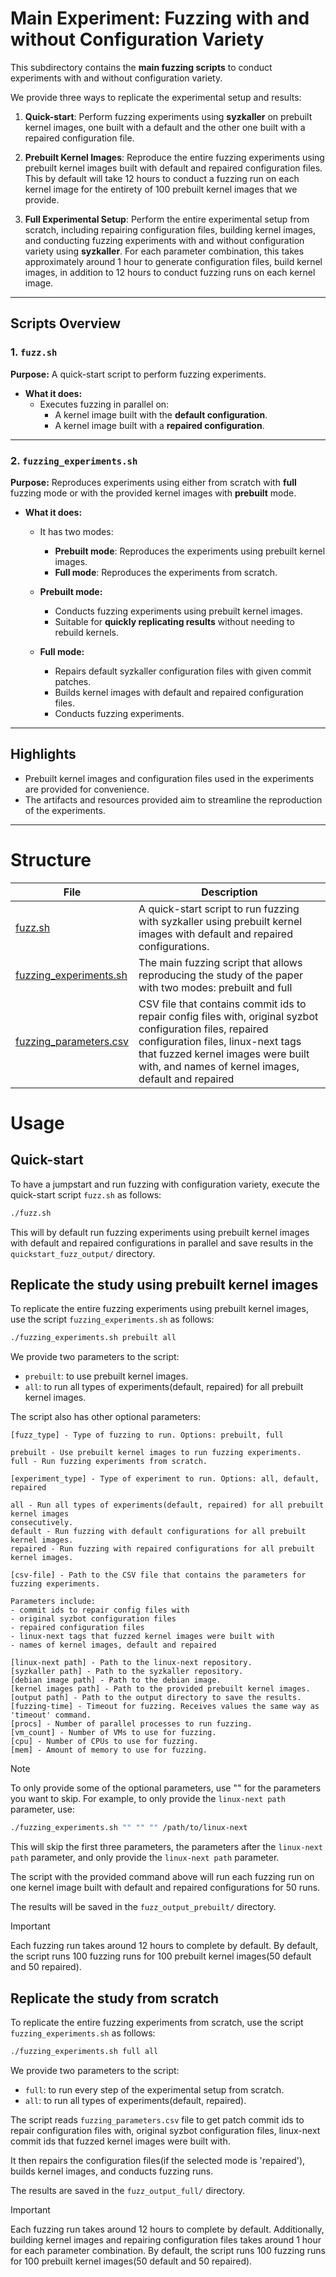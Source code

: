 # Main Experiment: Fuzzing with and without Configuration Variety

This subdirectory contains the **main fuzzing scripts** to conduct experiments with and without configuration variety.

We provide three ways to replicate the experimental setup and results:

1. **Quick-start**: Perform fuzzing experiments using **syzkaller**
on prebuilt kernel images, one built with a default and the other one built with
a repaired configuration file.

2. **Prebuilt Kernel Images**: Reproduce the entire fuzzing experiments using
prebuilt kernel images built with default and repaired configuration files.
This by default will take 12 hours to conduct a fuzzing run on each kernel image
for the entirety of 100 prebuilt kernel images that we provide.

3. **Full Experimental Setup**: Perform the entire experimental setup from scratch,
including repairing configuration files, building kernel images, and conducting
fuzzing experiments with and without configuration variety using **syzkaller**.
For each parameter combination, this takes approximately around 1 hour to generate
configuration files, build kernel images, in addition to 12 hours to conduct
fuzzing runs on each kernel image.

---

## Scripts Overview

### 1. `fuzz.sh`
**Purpose:** A quick-start script to perform fuzzing experiments.

- **What it does:**
  - Executes fuzzing in parallel on:
    - A kernel image built with the **default configuration**.
    - A kernel image built with a **repaired configuration**.

---

### 2. `fuzzing_experiments.sh`
**Purpose:** Reproduces experiments using either from scratch with **full**
fuzzing mode or with the provided kernel images with **prebuilt** mode.

- **What it does:**
  - It has two modes:
    - **Prebuilt mode**: Reproduces the experiments using prebuilt kernel images.
    - **Full mode**: Reproduces the experiments from scratch.

  - **Prebuilt mode:**
    - Conducts fuzzing experiments using prebuilt kernel images.
    - Suitable for **quickly replicating results** without needing to rebuild kernels.

  - **Full mode:**
    - Repairs default syzkaller configuration files with given commit patches.
    - Builds kernel images with default and repaired configuration files.
    - Conducts fuzzing experiments.

---

## Highlights
- Prebuilt kernel images and configuration files used in the experiments are provided for convenience.
- The artifacts and resources provided aim to streamline the reproduction of the experiments.

---

# Structure
|File|Description|
|----|----|
|[fuzz.sh](fuzz.sh)|A quick-start script to run fuzzing with syzkaller using prebuilt kernel images with default and repaired configurations.|
|[fuzzing_experiments.sh](fuzzing_experiments.sh)|The main fuzzing script that allows reproducing the study of the paper with two modes: prebuilt and full|
|[fuzzing_parameters.csv](fuzzing_parameters.csv)|CSV file that contains commit ids to repair config files with, original syzbot configuration files, repaired configuration files, linux-next tags that fuzzed kernel images were built with, and names of kernel images, default and repaired|

# Usage

## Quick-start
To have a jumpstart and run fuzzing with configuration variety,
execute the quick-start script `fuzz.sh` as follows:
```Bash
./fuzz.sh
```
This will by default run fuzzing experiments using prebuilt kernel images with default and repaired configurations
in parallel and save results in the `quickstart_fuzz_output/` directory.

## Replicate the study using prebuilt kernel images
To replicate the entire fuzzing experiments using prebuilt kernel images,
use the script `fuzzing_experiments.sh` as follows:
```Bash
./fuzzing_experiments.sh prebuilt all
```
We provide two parameters to the script:
- `prebuilt`: to use prebuilt kernel images.
- `all`: to run all types of experiments(default, repaired)
for all prebuilt kernel images.

The script also has other optional parameters:
```
[fuzz_type] - Type of fuzzing to run. Options: prebuilt, full

prebuilt - Use prebuilt kernel images to run fuzzing experiments.
full - Run fuzzing experiments from scratch.

[experiment_type] - Type of experiment to run. Options: all, default, repaired

all - Run all types of experiments(default, repaired) for all prebuilt kernel images
consecutively.
default - Run fuzzing with default configurations for all prebuilt kernel images.
repaired - Run fuzzing with repaired configurations for all prebuilt kernel images.

[csv-file] - Path to the CSV file that contains the parameters for fuzzing experiments.

Parameters include:
- commit ids to repair config files with
- original syzbot configuration files
- repaired configuration files
- linux-next tags that fuzzed kernel images were built with
- names of kernel images, default and repaired

[linux-next path] - Path to the linux-next repository.
[syzkaller path] - Path to the syzkaller repository.
[debian image path] - Path to the debian image.
[kernel images path] - Path to the provided prebuilt kernel images.
[output path] - Path to the output directory to save the results.
[fuzzing-time] - Timeout for fuzzing. Receives values the same way as 'timeout' command.
[procs] - Number of parallel processes to run fuzzing.
[vm_count] - Number of VMs to use for fuzzing.
[cpu] - Number of CPUs to use for fuzzing.
[mem] - Amount of memory to use for fuzzing.
```
> [!NOTE]
> To only provide some of the optional parameters, use "" for the parameters you want to skip.
> For example, to only provide the `linux-next path` parameter, use:
> ```Bash
> ./fuzzing_experiments.sh "" "" "" /path/to/linux-next
> ```
> This will skip the first three parameters, the parameters after the `linux-next path`
parameter, and only provide the `linux-next path` parameter.

The script with the provided command above will run each fuzzing run on one kernel
image built with default and repaired configurations for 50 runs.

The results will be saved in the `fuzz_output_prebuilt/` directory.

> [!IMPORTANT]
> Each fuzzing run takes around 12 hours to complete by default.
> By default, the script runs 100 fuzzing runs for 100 prebuilt
kernel images(50 default and 50 repaired).

## Replicate the study from scratch
To replicate the entire fuzzing experiments from scratch, use the script
`fuzzing_experiments.sh` as follows:

```Bash
./fuzzing_experiments.sh full all
```

We provide two parameters to the script:
- `full`: to run every step of the experimental setup from scratch.
- `all`: to run all types of experiments(default, repaired).

The script reads `fuzzing_parameters.csv` file to get patch commit ids to repair configuration files with,
original syzbot configuration files, linux-next commit ids that fuzzed kernel images were built with.

It then repairs the configuration files(if the selected mode is 'repaired'),
builds kernel images, and conducts fuzzing runs.

The results are saved in the `fuzz_output_full/` directory.

> [!IMPORTANT]
> Each fuzzing run takes around 12 hours to complete by default.
> Additionally, building kernel images and repairing configuration files
takes around 1 hour for each parameter combination.
> By default, the script runs 100 fuzzing runs for 100 prebuilt
kernel images(50 default and 50 repaired).

